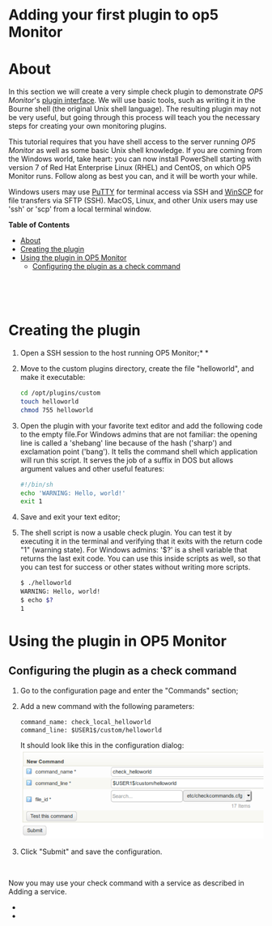 # Adding your first plugin to op5 Monitor

# About

In this section we will create a very simple check plugin to demonstrate *OP5 Monitor*'s [plugin interface](The_plugin_interface). We will use basic tools, such as writing it in the Bourne shell (the original Unix shell language). The resulting plugin may not be very useful, but going through this process will teach you the necessary steps for creating your own monitoring plugins.

This tutorial requires that you have shell access to the server running *OP5 Monitor* as well as some basic Unix shell knowledge. If you are coming from the Windows world, take heart: you can now install PowerShell starting with version 7 of Red Hat Enterprise Linux (RHEL) and CentOS, on which OP5 Monitor runs. Follow along as best you can, and it will be worth your while.

Windows users may use [PuTTY](http://www.chiark.greenend.org.uk/%7Esgtatham/putty/latest.html) for terminal access via SSH and [WinSCP](https://winscp.net/eng/index.php) for file transfers via SFTP (SSH). MacOS, Linux, and other Unix users may use 'ssh' or 'scp' from a local terminal window.

**Table of Contents**

-   [About](#Addingyourfirstplugintoop5Monitor-About)
-   [Creating the plugin](#Addingyourfirstplugintoop5Monitor-Creatingtheplugin)
-   [Using the plugin in OP5 Monitor](#Addingyourfirstplugintoop5Monitor-UsingtheplugininOP5Monitor)
    -   [Configuring the plugin as a check command](#Addingyourfirstplugintoop5Monitor-Configuringthepluginasacheckcommand)

<!-- -->

     

     

# Creating the plugin

1.  Open a SSH session to the host running OP5 Monitor;*
    *
2.  Move to the custom plugins directory, create the file "helloworld", and make it executable:

    ``` {.bash data-syntaxhighlighter-params="brush: bash; gutter: false; theme: Confluence" data-theme="Confluence" style="brush: bash; gutter: false; theme: Confluence"}
    cd /opt/plugins/custom 
    touch helloworld
    chmod 755 helloworld
    ```

3.  Open the plugin with your favorite text editor and add the following code to the empty file.For Windows admins that are not familiar: the opening line is called a 'shebang' line because of the hash ('sharp') and exclamation point ('bang'). It tells the command shell which application will run this script. It serves the job of a suffix in DOS but allows argument values and other useful features:

    ``` {.bash data-syntaxhighlighter-params="brush: bash; gutter: false; theme: Confluence" data-theme="Confluence" style="brush: bash; gutter: false; theme: Confluence"}
    #!/bin/sh 
    echo 'WARNING: Hello, world!'
    exit 1
    ```

4.  Save and exit your text editor;
5.  The shell script is now a usable check plugin. You can test it by executing it in the terminal and verifying that it exits with the return code "1" (warning state).
    For Windows admins: '\$?' is a shell variable that returns the last exit code. You can use this inside scripts as well, so that you can test for success or other states without writing more scripts.

    ``` {.bash data-syntaxhighlighter-params="brush: bash; gutter: false; theme: Confluence" data-theme="Confluence" style="brush: bash; gutter: false; theme: Confluence"}
    $ ./helloworld
    WARNING: Hello, world! 
    $ echo $?
    1
    ```

# Using the plugin in OP5 Monitor

## Configuring the plugin as a check command

1.  Go to the configuration page and enter the "Commands" section;

2.  Add a new command with the following parameters:

    ``` {.text data-syntaxhighlighter-params="brush: text; gutter: false; theme: Confluence" data-theme="Confluence" style="brush: text; gutter: false; theme: Confluence"}
    command_name: check_local_helloworld 
    command_line: $USER1$/custom/helloworld
    ```

    It should look like this in the configuration dialog:
    ![](attachments/16482423/19235817.png)

3.  Click "Submit" and save the configuration.

 

Now you may use your check command with a service as described in Adding a service.

*
*

